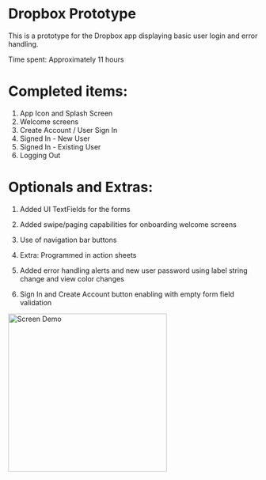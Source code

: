 # Dropbox Prototype

This is a prototype for the Dropbox app displaying basic user login and error handling.

Time spent: Approximately 11 hours

# Completed items:

1. App Icon and Splash Screen
2. Welcome screens
3. Create Account / User Sign In
4. Signed In - New User
5. Signed In - Existing User
6. Logging Out

# Optionals and Extras:

1. Added UI TextFields for the forms

2. Added swipe/paging capabilities for onboarding welcome screens

3. Use of navigation bar buttons

4. Extra: Programmed in action sheets

5. Added error handling alerts and new user password using label string change and view color changes

6. Sign In and Create Account button enabling with empty form field validation

<img src="https://github.com/losifer/dropbox/blob/dropbox/dropbox.gif" alt="Screen Demo" width="320" />